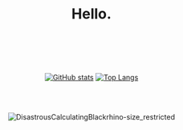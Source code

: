 <div align="center">

# Hello.

<br/> <br/><br/><br/> 

[![GitHub stats](https://github-readme-stats.vercel.app/api?username=cksdn43&show_icons=true)](https://github.com/anuraghazra/github-readme-stats)
[![Top Langs](https://github-readme-stats.vercel.app/api/top-langs/?username=cksdn43&langs_count=8)](https://github.com/anuraghazra/github-readme-stats)

<br/><br/> 

![DisastrousCalculatingBlackrhino-size_restricted](https://user-images.githubusercontent.com/101384306/187433817-3604f246-f667-45af-acfe-a0b9d9882736.gif)
</div>
